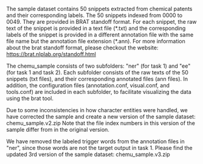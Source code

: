 The sample dataset contains 50 snippets extracted from chemical patents and their corresponding labels.
The 50 snippets indexed from 0000 to 0049. They are provided in BRAT standoff format. For each snippet, the raw text of the snippet is provided in a text file (\*.txt) and the corresponding labels of the snippet is provided in a different annotation file with the same file name but the annotation file extension (\*.ann). For more information about the brat standoff format, please checkout the website: https://brat.nlplab.org/standoff.html

The chemu_sample consists of two subfolders: "ner" (for task 1) and "ee" (for task 1 and task 2). Each subfolder consists of the raw texts of the 50 snippets (txt files), and their corresponding annotated files (ann files). In addition, the configuration files (annotation.conf, visual.conf, and tools.conf) are included in each subfolder, to facilitate visualizing the data using the brat tool. 

Due to some inconsistencies in how character entities were handled, we have corrected the sample and create a new version of the sample dataset: chemu_sample.v2.zip
Note that the file index numbers in this version of the sample differ from in the original version.

We have removed the labeled trigger words from the annotation files in "ner", since those words are not the target output in task 1. Please find the updated 3rd version of the sample dataset: chemu_sample.v3.zip

